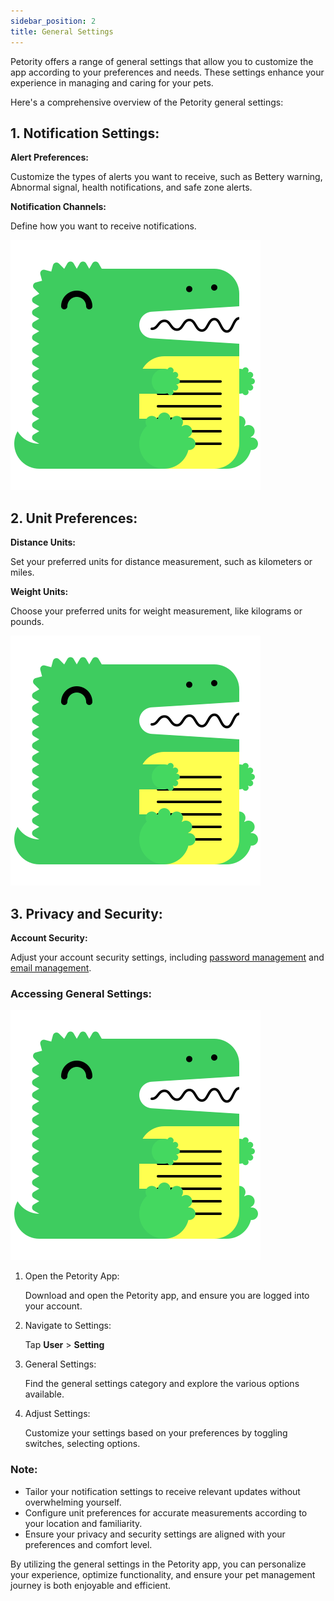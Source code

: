 ```yaml
---
sidebar_position: 2
title: General Settings
---
```


Petority offers a range of general settings that allow you to customize the app according to your preferences and needs. These settings enhance your experience in managing and caring for your pets.

Here's a comprehensive overview of the Petority general settings:

## 1. Notification Settings:

**Alert Preferences:**

Customize the types of alerts you want to receive, such as Bettery warning, Abnormal signal, health notifications, and safe zone alerts.

**Notification Channels:**

Define how you want to receive notifications.

![sound&shake](/img/logo.svg)

## 2. Unit Preferences:

**Distance Units:**

Set your preferred units for distance measurement, such as kilometers or miles.

**Weight Units:**

Choose your preferred units for weight measurement, like kilograms or pounds.

![units](/img/logo.svg)

## 3. Privacy and Security:
**Account Security:**

Adjust your account security settings, including [password management](/docs/petority/accounts/password) and [email management](/docs/petority/accounts/change-email).

### Accessing General Settings:
![setting](/img/logo.svg)

1. Open the Petority App: 

    Download and open the Petority app, and ensure you are logged into your account.

2. Navigate to Settings:

    Tap **User** > **Setting**

3. General Settings: 

    Find the general settings category and explore the various options available.

4. Adjust Settings:

    Customize your settings based on your preferences by toggling switches, selecting options.

### Note:
+ Tailor your notification settings to receive relevant updates without overwhelming yourself.
+ Configure unit preferences for accurate measurements according to your location and familiarity.
+ Ensure your privacy and security settings are aligned with your preferences and comfort level.

By utilizing the general settings in the Petority app, you can personalize your experience, optimize functionality, and ensure your pet management journey is both enjoyable and efficient.
